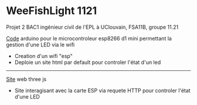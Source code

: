 # WeeFishLight 1121
Projet 2 BAC1 ingénieur civil de l'EPL à UClouvain, FSA11B, groupe 11.21

[Code](esp) arduino pour le microcontroleur esp8266 d1 mini permettant la gestion d'une LED via le wifi
  * Creation d'un wifi "esp"
  * Deploie un site html par default pour controler l'état d'un led
----------------------------------------------------------------------
[Site](web/wefishlight) web three js 
  * Site interagisant avec la carte ESP via requete HTTP pour controler l'état d'une LED
 



